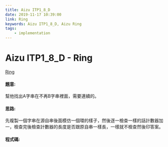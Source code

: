 ```yaml
---
title: Aizu ITP1_8_D
date: 2019-11-17 10:39:00
link: Ring
keywords: Aizu ITP1_8_D, Aizu Ring
tags:
    - implementation
---
```

# Aizu ITP1_8_D - Ring
[Ring](http://judge.u-aizu.ac.jp/onlinejudge/description.jsp?id=ITP1_8_D)


#### 題意:
幫他找出A字串在不再B字串裡面，需要連續的。
<!-- more -->
#### 思路:
先複製一個字串在源自串後面模仿一個環的樣子，然後逐一檢查一樣的話計數器加一，檢查完後檢查計數器的長度是否跟原自串一樣長，一樣就不檢查然後印答案。

#### 程式碼:
<script src="https://gist.github.com/Daviswww/fa4b745d816d676bac397dcd0d05b2bd.js"></script>